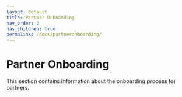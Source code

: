 ```yaml
---
layout: default
title: Partner Onboarding
nav_order: 2
has_children: true
permalink: /docs/partneronboarding/
---
```


# Partner Onboarding

This section contains information about the onboarding process for partners.

